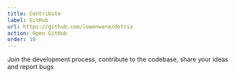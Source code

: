 ```yaml
---
title: Contribute
label: GitHub
url: https://github.com/lowenware/dotrix
action: Open GitHub
order: 10
---
```


Join the development process, contribute to the codebase, share your ideas and report bugs
